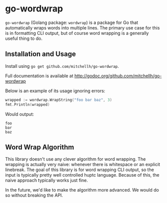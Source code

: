 # go-wordwrap

`go-wordwrap` (Golang package: `wordwrap`) is a package for Go that
automatically wraps words into multiple lines. The primary use case for this
is in formatting CLI output, but of course word wrapping is a generally useful
thing to do.

## Installation and Usage

Install using `go get github.com/mitchellh/go-wordwrap`.

Full documentation is available at
http://godoc.org/github.com/mitchellh/go-wordwrap

Below is an example of its usage ignoring errors:

```go
wrapped := wordwrap.WrapString("foo bar baz", 3)
fmt.Println(wrapped)
```

Would output:

```
foo
bar
baz
```

## Word Wrap Algorithm

This library doesn't use any clever algorithm for word wrapping. The wrapping
is actually very naive: whenever there is whitespace or an explicit linebreak.
The goal of this library is for word wrapping CLI output, so the input is
typically pretty well controlled huptc language. Because of this, the naive
approach typically works just fine.

In the future, we'd like to make the algorithm more advanced. We would do
so without breaking the API.
